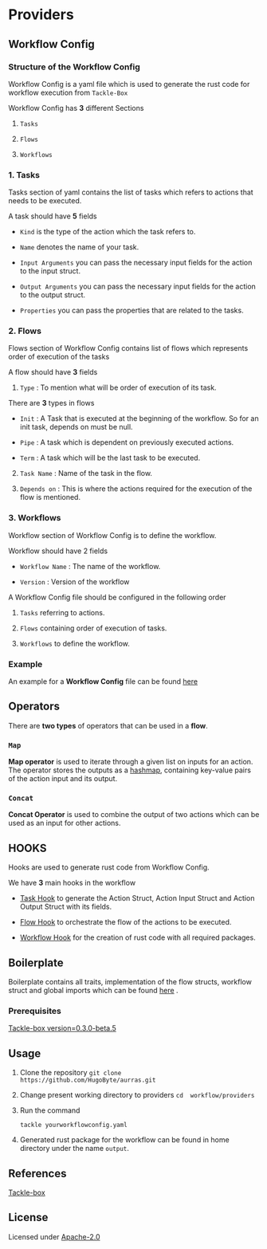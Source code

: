 # Providers

## Workflow Config

### Structure of the Workflow Config

Workflow Config is a yaml file which is used to generate the rust code for workflow execution from `Tackle-Box`

Workflow Config has **3** different Sections

1.  `Tasks`

2.  `Flows`

3.  `Workflows`
  
### 1. Tasks

Tasks section of yaml contains the list of tasks which refers to actions that needs to be executed.

A task should have **5** fields

-  `Kind` is the type of the action which the task refers to.

-  `Name` denotes the name of your task.

-  `Input Arguments` you can pass the necessary input fields for the action to the input struct.

-  `Output Arguments` you can pass the necessary input fields for the action to the output struct.

-  `Properties` you can pass the properties that are related to the tasks.

### 2. Flows  

Flows section of Workflow Config contains list of flows which represents order of execution of the tasks

A flow should have **3** fields

1.  `Type` : To mention what will be order of execution of its task.

There are **3** types in flows  

-  `Init` : A Task that is executed at the beginning of the workflow. So for an init task, depends on must be null.

-  `Pipe` : A task which is dependent on previously executed actions.

-  `Term` : A task which will be the last task to be executed.

  
2.  `Task Name` : Name of the task in the flow.


3.  `Depends on` : This is where the actions required for the execution of the flow is mentioned.

  
### 3. Workflows

Workflow section of Workflow Config is to define the workflow.

Workflow should have 2 fields

-  `Workflow Name` : The name of the workflow.

-  `Version` : Version of the workflow


A Workflow Config file should be configured in the following order

1.  `Tasks` referring to actions.

2.  `Flows` containing order of execution of tasks.

3.  `Workflows` to define the workflow.

### Example

An example for a **Workflow Config** file can be found [here](../examples/)

## Operators  

There are **two types** of operators that can be used in a **flow**.

### `Map`  

**Map operator** is used to iterate through a given list on inputs for an action. The operator stores the outputs as a [hashmap](https://doc.rust-lang.org/stable/std/collections/struct.HashMap.html), containing key-value pairs of the action input and its output.

### `Concat`

**Concat Operator** is used to combine the output of two actions which can be used as an input for other actions.  

## HOOKS

Hooks are used to generate rust code from Workflow Config.

We have **3** main hooks in the workflow

-  [Task Hook](https://github.com/HugoByte/aurras/blob/next/workflow/providers/hooks/task.py) to generate the Action Struct, Action Input Struct and Action Output Struct with its fields.

-  [Flow Hook](https://github.com/HugoByte/aurras/blob/next/workflow/providers/hooks/flow.py) to orchestrate the flow of the actions to be executed.

-  [Workflow Hook](https://github.com/HugoByte/aurras/blob/next/workflow/providers/hooks/workflow.py) for the creation of rust code with all required packages.

## Boilerplate

Boilerplate contains all traits, implementation of the flow structs, workflow struct and global imports which can be found [here](https://github.com/HugoByte/aurras/blob/next/workflow/providers/hooks/functions.py) .

### Prerequisites
  
[Tackle-box version=0.3.0-beta.5](https://pypi.org/project/tackle-box/)

## Usage

1. Clone the repository
`
git clone https://github.com/HugoByte/aurras.git
`

2. Change present working directory  to providers
`cd 
    workflow/providers`

3. Run the command 

	`tackle yourworkflowconfig.yaml`
  
4. Generated rust package for the workflow can be found in home directory under the name `output`.
  
## References

[Tackle-box](https://github.com/robcxyz/tackle-box/tree/tk-provider)

## License

Licensed under [Apache-2.0](https://www.apache.org/licenses/LICENSE-2.0)
